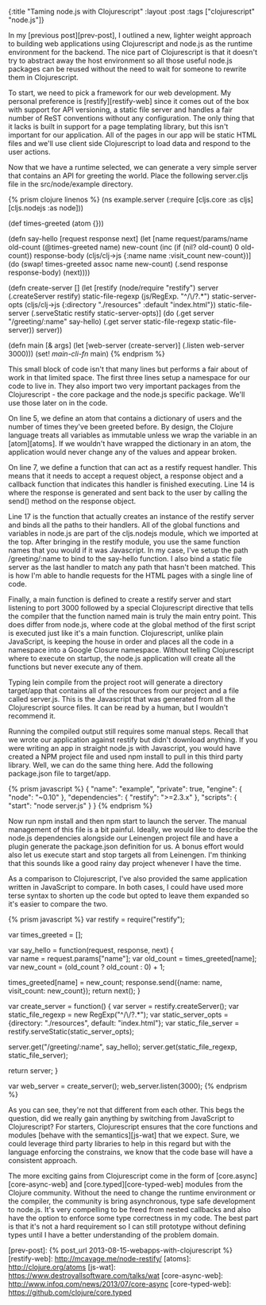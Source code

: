 {:title "Taming node.js with Clojurescript"
 :layout :post
 :tags ["clojurescript" "node.js"]}

In my [previous post][prev-post], I outlined a new, lighter weight approach 
to building web applications using Clojurescript and node.js as the
runtime environment for the backend. The nice part of Clojurescript is that
it doesn\'t try to abstract away the host environment so all those useful
node.js packages can be reused without the need to wait for someone to rewrite
them in Clojurescript.

To start, we need to pick a framework for our web development. My personal
preference is [restify][restify-web] since it comes out of the box with support
for API versioning, a static file server and handles a fair number of ReST conventions
without any configuration. The only thing that it lacks is built in support for
a page templating library, but this isn\'t important for our application. All of
the pages in our app will be static HTML files and we\'ll use client side
Clojurescript to load data and respond to the user actions.

Now that we have a runtime selected, we can generate a very simple server that
contains an API for greeting the world. Place the following server.cljs file in
the src/node/example directory.

{% prism clojure linenos %}
(ns example.server
  (:require [cljs.core :as cljs]
            [cljs.nodejs :as node]))

(def times-greeted (atom {}))

(defn say-hello [request response next]
  (let [name request/params/name
        old-count (@times-greeted name)
        new-count (inc (if (nil? old-count) 0 old-count))
        response-body (cljs/clj->js {:name name :visit_count new-count})]
    (do
      (swap! times-greeted assoc name new-count)
      (.send response response-body)
      (next))))

(defn create-server []
  (let [restify (node/require "restify")
        server (.createServer restify)
        static-file-regexp (js/RegExp. "^/\\/?.*")
        static-server-opts (cljs/clj->js {:directory "./resources" :default "index.html"})
        static-file-server (.serveStatic restify static-server-opts)]
    (do
      (.get server "/greeting/:name" say-hello)
      (.get server static-file-regexp static-file-server))
    server))

(defn main [& args]
  (let [web-server (create-server)]
    (.listen web-server 3000)))
(set! *main-cli-fn* main)
{% endprism %}

This small block of code isn\'t that many lines but performs a fair about of work
in that limited space. The first three lines setup a namespace for our code to
live in. They also import two very important packages from the Clojurescript -
the core package and the node.js specific package. We\'ll use those later on in
the code.

On line 5, we define an atom that contains a dictionary of users and the number
of times they\'ve been greeted before. By design, the Clojure language treats all
variables as immutable unless we wrap the variable in an [atom][atoms]. If we
wouldn\'t have wrapped the dictionary in an atom, the application would never
change any of the values and appear broken.

On line 7, we define a function that can act as a restify request handler. This
means that it needs to accept a request object, a response object and a callback
function that indicates this handler is finished executing. Line 14 is where the
response is generated and sent back to the user by calling the send() method on
the response object.

Line 17 is the function that actually creates an instance of the restify server and
binds all the paths to their handlers. All of the global functions and variables
in node.js are part of the cljs.nodejs module, which we imported at the top. After
bringing in the restify module, you use the same function names that you would if
it was Javascript. In my case, I\'ve setup the path /greeting/:name to bind to the
say-hello function. I also bind a static file server as the last handler to match
any path that hasn\'t been matched. This is how I\'m able to handle requests for the
HTML pages with a single line of code.

Finally, a main function is defined to create a restify server and start listening
to port 3000 followed by a special Clojurescript directive that tells the compiler
that the function named main is truly the main entry point. This does differ from
node.js, where code at the global method of the first script is executed just like
it\'s a main function. Clojurescript, unlike plain JavaScript, is keeping the house
in order and places all the code in a namespace into a Google Closure namespace.
Without telling Clojurescript where to execute on startup, the node.js application
will create all the functions but never execute any of them.

Typing lein compile from the project root will generate a directory target/app that
contains all of the resources from our project and a file called server.js. This is
the Javascript that was generated from all the Clojurescript source files. It can
be read by a human, but I wouldn\'t recommend it.

Running the compiled output still requires some manual steps. Recall that we wrote
our application against restify but didn\'t download anything. If you were writing
an app in straight node.js with Javascript, you would have created a NPM project
file and used npm install to pull in this third party library. Well, we can do the
same thing here. Add the following package.json file to target/app.

{% prism javascript %}
{
 "name": "example",
 "private": true,
 "engine": {
   "node": "~0.10"
 },
 "dependencies": {
   "restify": ">=2.3.x"
 },
 "scripts": {
   "start": "node server.js"
 }
}
{% endprism %}

Now run npm install and then npm start to launch the server. The manual management
of this file is a bit painful. Ideally, we would like to describe the node.js
dependencies alongside our Leinengen project file and have a plugin generate the
package.json definition for us. A bonus effort would also let us execute start and
stop targets all from Leinengen. I\'m thinking that this sounds like a good rainy
day project whenever I have the time.

As a comparison to Clojurescript, I\'ve also provided the same application
written in JavaScript to compare. In both cases, I could have used more terse
syntax to shorten up the code but opted to leave them expanded so it\'s easier to
compare the two.

{% prism javascript %}
var restify = require("restify");

var times_greeted = [];

var say_hello = function(request, response, next) {  
  var name = request.params["name"];
  var old_count = times_greeted[name];
  var new_count = (old_count ? old_count : 0) + 1;

  times_greeted[name] = new_count;
  response.send({name: name, visit_count: new_count});
  return next();
}

var create_server = function() {
  var server = restify.createServer();
  var static_file_regexp = new RegExp("^/\\/?.*");
  var static_server_opts = {directory: "./resources", default: "index.html"};
  var static_file_server = restify.serveStatic(static_server_opts);

  server.get("/greeting/:name", say_hello);
  server.get(static_file_regexp, static_file_server);

  return server;
}

var web_server = create_server();
web_server.listen(3000);
{% endprism %}

As you can see, they\'re not that different from each other. This begs the question,
did we really gain anything by switching from JavaScript to Clojurescript? For starters,
Clojurescript ensures that the core functions and modules [behave with the semantics][js-wat]
that we expect. Sure, we could leverage third party libraries to help in this regard but
with the language enforcing the constrains, we know that the code base will have a consistent
approach.

The more exciting gains from Clojurescript come in the form of [core.async][core-async-web]
and [core.typed][core-typed-web] modules from the Clojure community. Without the need to change
the runtime environment or the compiler, the community is bring asynchronous, type safe
development to node.js. It\'s very compelling to be freed from nested callbacks and also have
the option to enforce some type correctness in my code. The best part is that it\'s not a hard
requirement so I can still prototype without defining types until I have a better understanding
of the problem domain.

[prev-post]: {% post_url 2013-08-15-webapps-with-clojurescript %}
[restify-web]: http://mcavage.me/node-restify/
[atoms]: http://clojure.org/atoms
[js-wat]: https://www.destroyallsoftware.com/talks/wat
[core-async-web]: http://www.infoq.com/news/2013/07/core-async
[core-typed-web]: https://github.com/clojure/core.typed
